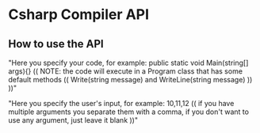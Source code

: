 # Csharp Compiler API

 ## How to use the API
 
 "Here you specify your code, for example: public static void Main(string[] args){} (( NOTE: the code will execute in a Program class that has some default methods (( Write(string message) and WriteLine(string message) )) ))"

"Here you specify the user's input, for example: 10,11,12 (( if you have multiple arguments you separate them with a comma, if you don't want to use any argument, just leave it blank ))"
